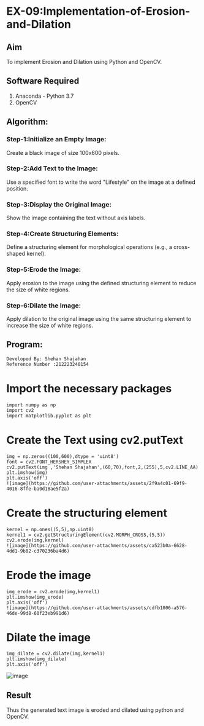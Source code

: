 # EX-09:Implementation-of-Erosion-and-Dilation
## Aim
To implement Erosion and Dilation using Python and OpenCV.
## Software Required
1. Anaconda - Python 3.7
2. OpenCV
## Algorithm:
### Step-1:Initialize an Empty Image:

Create a black image of size 100x600 pixels.
### Step-2:Add Text to the Image:

Use a specified font to write the word "Lifestyle" on the image at a defined position.
### Step-3:Display the Original Image:

Show the image containing the text without axis labels.
### Step-4:Create Structuring Elements:

Define a structuring element for morphological operations (e.g., a cross-shaped kernel).
### Step-5:Erode the Image:

Apply erosion to the image using the defined structuring element to reduce the size of white regions.
### Step-6:Dilate the Image:

Apply dilation to the original image using the same structuring element to increase the size of white regions.

 
## Program:
```
Developed By: Shehan Shajahan 
Reference Number :212223240154
``` 
# Import the necessary packages
```
import numpy as np
import cv2
import matplotlib.pyplot as plt
```

# Create the Text using cv2.putText
```
img = np.zeros((100,600),dtype = 'uint8')
font = cv2.FONT_HERSHEY_SIMPLEX
cv2.putText(img ,'Shehan Shajahan',(60,70),font,2,(255),5,cv2.LINE_AA)
plt.imshow(img)
plt.axis('off')
![image](https://github.com/user-attachments/assets/2f9a4c01-69f9-4016-8ffe-ba0d18ae5f2a)
```


# Create the structuring element
```
kernel = np.ones((5,5),np.uint8)
kernel1 = cv2.getStructuringElement(cv2.MORPH_CROSS,(5,5))
cv2.erode(img,kernel)
![image](https://github.com/user-attachments/assets/ca523b0a-6628-4dd1-9b82-c370236ba4d6)

```

# Erode the image
```
img_erode = cv2.erode(img,kernel1)
plt.imshow(img_erode)
plt.axis('off')
![image](https://github.com/user-attachments/assets/cdfb1006-a576-46de-99d8-60f23eb991d6)

```
# Dilate the image

```
img_dilate = cv2.dilate(img,kernel1)
plt.imshow(img_dilate)
plt.axis('off')
```
![image](https://github.com/user-attachments/assets/b9915a5c-ac30-43a2-8e26-7b6db58b6713)


## Result
Thus the generated text image is eroded and dilated using python and OpenCV.
